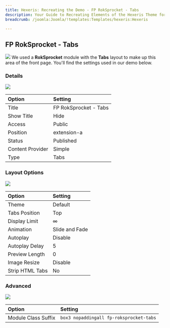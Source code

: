 ```yaml
---
title: Hexeris: Recreating the Demo - FP RokSprocket - Tabs
description: Your Guide to Recreating Elements of the Hexeris Theme for Joomla
breadcrumb: /joomla:Joomla/!templates:Templates/hexeris:Hexeris

---
```


FP RokSprocket - Tabs
-----
![][demo]
We used a **RokSprocket** module with the **Tabs** layout to make up this area of the front page. You'll find the settings used in our demo below.

### Details
![][demo2]

| Option           | Setting               |  
| :--------------- | :-------------------- |  
| Title            | FP RokSprocket - Tabs |  
| Show Title       | Hide                  |  
| Access           | Public                |  
| Position         | extension-a           |  
| Status           | Published             |  
| Content Provider | Simple                |  
| Type             | Tabs                  |

### Layout Options
![][demo3]

| Option          | Setting        |  
| :-------------- | :------------- |  
| Theme           | Default        |  
| Tabs Position   | Top            |  
| Display Limit   | ∞              |  
| Animation       | Slide and Fade |  
| Autoplay        | Disable        |  
| Autoplay Delay  | 5              |  
| Preview Length  | 0              |  
| Image Resize    | Disable        |  
| Strip HTML Tabs | No             |

### Advanced
![][demo4]

| Option              | Setting                                 |  
| :------------------ | :-------------------------------------- |  
| Module Class Suffix | `box3 nopaddingall fp-roksprocket-tabs` |

[demo]: assets/demo_8.jpeg
[demo2]: assets/tabs_1.jpeg
[demo3]: assets/tabs_2.jpeg
[demo4]: assets/tabs_3.jpeg